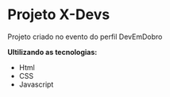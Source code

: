 # Projeto X-Devs

  Projeto criado no evento do perfil DevEmDobro

**Ultilizando as tecnologias:**
- Html
- CSS
- Javascript
